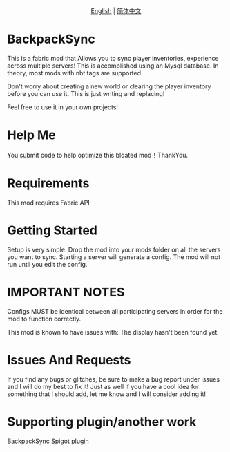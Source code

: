 <p align="center">
    <a href="readme.md">English</a> |
    <a href="readmezh.md">简体中文</a> 
</p>

# BackpackSync
This is a fabric mod that Allows you to sync player inventories, experience across multiple servers! This is accomplished using an Mysql database. In theory, most mods with nbt tags are supported.

Don't worry about creating a new world or clearing the player inventory before you can use it. This is just writing and replacing!

Feel free to use it in your own projects!

# Help Me
You submit code to help optimize this bloated mod！ThankYou.

# Requirements
This mod requires Fabric API

# Getting Started
Setup is very simple. Drop the mod into your mods folder on all the servers you want to sync. Starting a server will generate a config. The mod will not run until you edit the config.

# IMPORTANT NOTES

Configs MUST be identical between all participating servers in order for the mod to function correctly.

This mod is known to have issues with: The display hasn't been found yet.
# Issues And Requests

If you find any bugs or glitches, be sure to make a bug report under issues and I will do my best to fix it! Just as well if you have a cool idea for something that I should add, let me know and I will consider adding it!

# Supporting plugin/another work

<a href="https://github.com/SkyIce0229/BackpackSyncForSpigot">BackpackSync Spigot plugin</a> 
